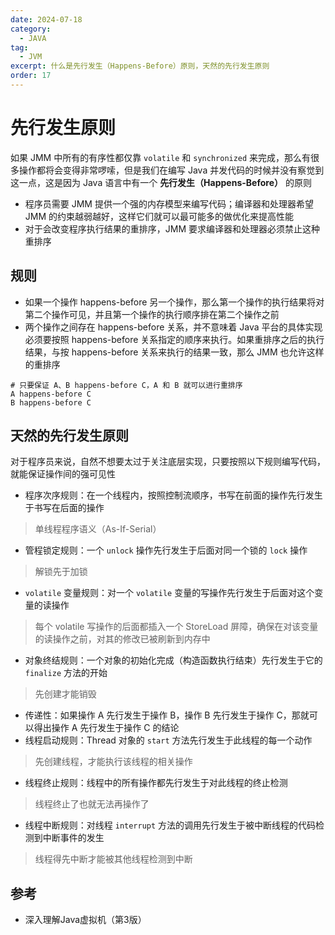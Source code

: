 ```yaml
---
date: 2024-07-18
category:
  - JAVA
tag:
  - JVM
excerpt: 什么是先行发生（Happens-Before）原则，天然的先行发生原则
order: 17
---
```


# 先行发生原则

如果 JMM 中所有的有序性都仅靠 `volatile` 和 `synchronized` 来完成，那么有很多操作都将会变得非常啰嗦，但是我们在编写 Java 并发代码的时候并没有察觉到这一点，这是因为 Java 语言中有一个 **先行发生（Happens-Before）** 的原则

- 程序员需要 JMM 提供一个强的内存模型来编写代码；编译器和处理器希望 JMM 的约束越弱越好，这样它们就可以最可能多的做优化来提高性能
- 对于会改变程序执行结果的重排序，JMM 要求编译器和处理器必须禁止这种重排序

## 规则

- 如果一个操作 happens-before 另一个操作，那么第一个操作的执行结果将对第二个操作可见，并且第一个操作的执行顺序排在第二个操作之前
- 两个操作之间存在 happens-before 关系，并不意味着 Java 平台的具体实现必须要按照 happens-before 关系指定的顺序来执行。如果重排序之后的执行结果，与按 happens-before 关系来执行的结果一致，那么 JMM 也允许这样的重排序

```shell
# 只要保证 A、B happens-before C，A 和 B 就可以进行重排序
A happens-before C
B happens-before C
```

## 天然的先行发生原则

对于程序员来说，自然不想要太过于关注底层实现，只要按照以下规则编写代码，就能保证操作间的强可见性

- 程序次序规则：在一个线程内，按照控制流顺序，书写在前面的操作先行发生于书写在后面的操作

> 单线程程序语义（As-If-Serial）

- 管程锁定规则：一个 `unlock` 操作先行发生于后面对同一个锁的 `lock` 操作

> 解锁先于加锁

- `volatile` 变量规则：对一个 `volatile` 变量的写操作先行发生于后面对这个变量的读操作

> 每个 volatile 写操作的后面都插入一个 StoreLoad 屏障，确保在对该变量的读操作之前，对其的修改已被刷新到内存中

- 对象终结规则：一个对象的初始化完成（构造函数执行结束）先行发生于它的 `finalize` 方法的开始

> 先创建才能销毁

- 传递性：如果操作 A 先行发生于操作 B，操作 B 先行发生于操作 C，那就可以得出操作 A 先行发生于操作 C 的结论
- 线程启动规则：Thread 对象的 `start` 方法先行发生于此线程的每一个动作

> 先创建线程，才能执行该线程的相关操作

- 线程终止规则：线程中的所有操作都先行发生于对此线程的终止检测

> 线程终止了也就无法再操作了

- 线程中断规则：对线程 `interrupt` 方法的调用先行发生于被中断线程的代码检测到中断事件的发生

> 线程得先中断才能被其他线程检测到中断

## 参考

- 深入理解Java虚拟机（第3版）

